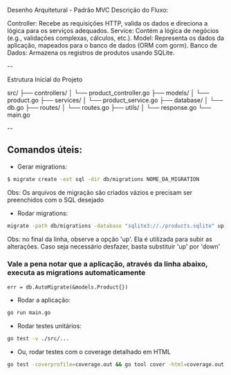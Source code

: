 Desenho Arquitetural - Padrão MVC
Descrição do Fluxo:

Controller: Recebe as requisições HTTP, valida os dados e direciona a lógica para os serviços adequados.
Service: Contém a lógica de negócios (e.g., validações complexas, cálculos, etc.).
Model: Representa os dados da aplicação, mapeados para o banco de dados (ORM com gorm).
Banco de Dados: Armazena os registros de produtos usando SQLite.

--

Estrutura Inicial do Projeto

src/
├── controllers/
│   └── product_controller.go
├── models/
│   └── product.go
├── services/
│   └── product_service.go
├── database/
│   └── db.go
├── routes/
│   └── routes.go
├── utils/
│   └── response.go
└── main.go

--

## Comandos úteis:

- Gerar migrations:
``` sh
$ migrate create -ext sql -dir db/migrations NOME_DA_MIGRATION
```
Obs: Os arquivos de migração são criados vázios e precisam ser preenchidos com o SQL desejado

- Rodar migrations:
``` sh
migrate -path db/migrations -database "sqlite3://./products.sqlite" up
```
Obs: no final da linha, observe a opção 'up'. Ela é utilizada para subir as alterações.
Caso seja necessário desfazer, basta substituir 'up' por 'down'

### Vale a pena notar que a aplicação, através da linha abaixo, executa as migrations automaticamente
``` golang
err = db.AutoMigrate(&models.Product{})
```

- Rodar a aplicação:
``` sh
go run main.go
```
- Rodar testes unitários:
``` sh
go test -v ./src/...
```
- Ou, rodar testes com o coverage detalhado em HTML
``` sh
go test -coverprofile=coverage.out && go tool cover -html=coverage.out
```


